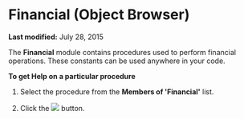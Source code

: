 
# Financial (Object Browser)

 **Last modified:** July 28, 2015

The  **Financial** module contains procedures used to perform financial operations. These constants can be used anywhere in your code.

 **To get Help on a particular procedure**



1. Select the procedure from the  **Members of 'Financial'** list.
    
2. Click the 
![](../images/but_help_ZA01201583.gif) button.
    

